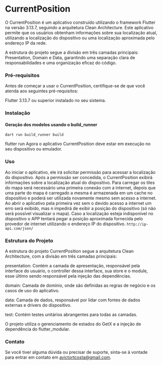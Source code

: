 # CurrentPosition

O CurrentPosition é um aplicativo construído utilizando o framework Flutter na versão 3.13.7, seguindo a arquitetura Clean Architecture. Este aplicativo permite que os usuários obtenham informações sobre sua localização atual, utilizando a localização do dispositivo ou uma localização aproximada pelo endereço IP da rede.

A estrutura do projeto segue a divisão em três camadas principais: Presentation, Domain e Data, garantindo uma separação clara de responsabilidades e uma organização eficaz do código.

### Pré-requisitos

Antes de começar a usar o CurrentPosition, certifique-se de que você atenda aos seguintes pré-requisitos:

Flutter 3.13.7 ou superior instalado no seu sistema.

### Instalação

#### Geração dos modelos usando o build_runner

`dart run build_runner build`

flutter run
Agora o aplicativo CurrentPosition deve estar em execução no seu dispositivo ou emulador.

### Uso

Ao iniciar o aplicativo, ele irá solicitar permissão para acessar a localização do dispositivo. Após a permissão ser concedida, o CurrentPosition exibirá informações sobre a localização atual do dispositivo. Para carregar os tiles do mapa será necessário uma primeira conexão com a internet, depois que uma parte do mapa é carregado a mesma é armazenada em um cache no dispositivo e poderá ser utilizada novamente mesmo sem acesso a internet. Ao abrir o aplicativo pela primeira vez sem o devido acesso a internet um erro será exibido, mas n impedirá de exibir a posição do dispositivo (só não será possível visualizar o mapa). Caso a localização esteja indisponível no dispositivo o APP tentará pegar a posição aproximada fornecida pelo provedor de internet utilizando o endereço IP do dispositivo. `http://ip-api.com/json/`

### Estrutura do Projeto

A estrutura do projeto CurrentPosition segue a arquitetura Clean Architecture, com a divisão em três camadas principais:

presentation: Contém a camada de apresentação, responsável pela interface do usuário, o controller dessa interface, sua store e o module, esse último sendo responsável pela injeção das dependências.

domain: Camada de domínio, onde são definidas as regras de negócio e os casos de uso do aplicativo.

data: Camada de dados, responsável por lidar com fontes de dados externas e drivers do dispositivo.

test: Contém testes unitários abrangentes para todas as camadas.

O projeto utiliza o gerenciamento de estados do GetX e a injeção de dependência do flutter_modular.

### Contato

Se você tiver alguma dúvida ou precisar de suporte, sinta-se à vontade para entrar em contato em avictortcosta@gmail.com.
